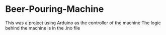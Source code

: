 # Beer-Pouring-Machine

This was a project using Arduino as the controller of the machine
The logic behind the machine is in the .ino file
